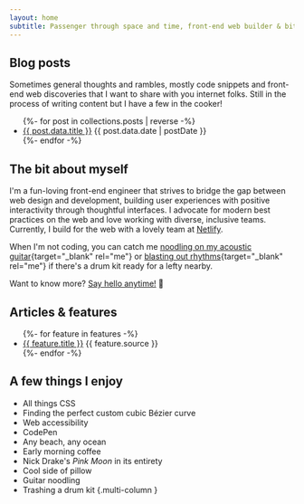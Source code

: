 ```yaml
---
layout: home
subtitle: Passenger through space and time, front-end web builder & bittersweet songs enthusiast
---
```


## Blog posts

Sometimes general thoughts and rambles, mostly code snippets and front-end web discoveries that I want to share with you internet folks. Still in the process of writing content but I have a few in the cooker!

<ul>
  {%- for post in collections.posts | reverse  -%}
    <li>
      <a href="{{ post.url }}">{{ post.data.title }}</a>
      <span class="source">{{ post.data.date | postDate }}</span>
    </li>
  {%- endfor -%}
</ul>

## The bit about myself

I'm a fun-loving front-end engineer that strives to bridge the gap between web design and development, building user experiences with positive interactivity through thoughtful interfaces. I advocate for modern best practices on the web and love working with diverse, inclusive teams. Currently, I build for the web with a lovely team at <a href="https://www.netlify.com/">Netlify</a>.

When I'm not coding, you can catch me [noodling on my acoustic guitar](https://twitter.com/hexagoncircle/status/1413526995376295941?s=20"){target="_blank" rel="me"} or [blasting out rhythms](https://twitter.com/hexagoncircle/status/1285798846568767496?s=20){target="_blank" rel="me"} if there's a drum kit ready for a lefty nearby.

Want to know more? <a class="hello-link" href="{% mailToPath %}" target="_blank" rel="noopener">Say hello anytime!</a> <span class="himoji">👋</span>

## Articles & features

<ul>
  {%- for feature in features -%}
    <li>
      <a href="{{ feature.url }}" target="_blank" rel="noopener">{{ feature.title }}</a>
      <span class="source">{{ feature.source }}</span>
    </li>
  {%- endfor -%}
</ul>

## A few things I enjoy

- All things CSS
- Finding the perfect custom cubic Bézier curve
- Web accessibility
- CodePen
- Any beach, any ocean
- Early morning coffee
- Nick Drake's <em>Pink Moon</em> in its entirety
- Cool side of pillow
- Guitar noodling
- Trashing a drum kit
  {.multi-column }
